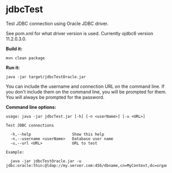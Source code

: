 # jdbcTest
Test JDBC connection using Oracle JDBC driver.

See pom.xml for what driver version is used. Currently ojdbc6 version 11.2.0.3.0.

**Build it:** 

```shell
mvn clean package
```

**Run it:**

```shell
java -jar target/jdbcTestOracle.jar
```

You can include the username and connection URL on the command line. If you don't include them on the command line, you will be prompted for them. You will always be prompted for the password. 

**Command line options:**

```
usage: java -jar jdbcTest.jar [-h] [-n <userName>] [-u <URL>]

Test JDBC connections

  -h,--help                  Show this help
  -n,--username <userName>   Database user name
  -u,--url <URL>             URL to test

Example:

  java -jar jdbcTestOracle.jar -u jdbc:oracle:thin:@ldap://my.server.com:456/dbname,cn=MyContext,dc=organization,dc=domain
```

